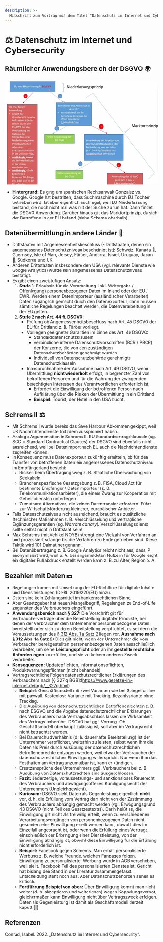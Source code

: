 ```yaml
---
description: >-
  Mitschrift zum Vortrag mit dem Titel "Datenschutz im Internet und Cybersecurity" von Isabel Conrad.
---
```


# ⚖ Datenschutz im Internet und Cybersecurity

## Räumlicher Anwendungsbereich der DSGVO 🌍

![Räumlicher Anwendungsbereich der DSGVO (Conrad; 2022)](../../.gitbook/assets/raeumlicher-anwendungsbereich.jpg)

- **Hintergrund:** Es ging um spanischen Rechtsanwalt Gonzalez vs. Google. Google hat bestritten, dass Suchmaschine durch EU Tochter betrieben wird. Ist aber eigentlich auch egal, weil EU Niederlassung bestand, die noch nicht mal was mit der Suche zu tun hat. Dann findet die DSGVO Anwendung. Darüber hinaus gilt das Marktortprinzip, da sich der Betroffene in der EU befand (siehe Schema oberhalb).

## Datenübermittlung in andere Länder 📨

- Drittstaaten mit Angemessenheitsbeschluss (~Drittstaaten, denen ein angemessenes Datenschutzniveau bescheinigt ist): Schweiz, Kanada 🍁, Guernsey, Isle of Man, Jersey, Färöer, Andorra, Israel, Uruguay, Japan 🗾, Südkorea und UK.
- Anderen Drittstaaten insbesondere den USA (vgl. relevante Dienste wie Google Analytics) wurde kein angemessenes Datenschutzniveau bestätigt.
- Es gibt einen zweistufigen Ansatz:
    1. **Stufe 1:** Erlaubnis für die Verarbeitung (inkl. Weitergabe / Offenlegung) personenbezogener Daten im Inland oder der EU / EWR. Werden einem Datenimporteur (ausländischer Verarbeiter) Daten zugänglich gemacht durch den Datenexporteur, dann müssen sämtliche Regelungen beachtet werden, die Datenverarbeitung in der EU gelten.
    2. **Stufe 2 nach Art. 44 ff. DSGVO**:
        - Prüfung ob Angemessenheitsbeschluss nach Art. 45 DSGVO der EU für Drittland z. B. Färöer vorliegt.
        - Vorliegen geeigneter Garantien im Sinne des Art. 46 DSGVO:
            - Standarddatenschutzklauseln
            - verbindliche interne Datenschutzvorschriften (BCR / PBCR) der Konzerne, die von den zuständigen Datenschutzbehörden genehmigt wurden
            - Individuell von Datenschutzbehörde genehmigte Datenschutzklauseln
        - Inanspruchnahme der Ausnahme nach Art. 49 DSGVO, wenn Übermittlung **nicht wiederholt** erfolgt, in begrenzter Zahl von betroffenen Personen und für die Wahrung der zwingenden berechtigten Interessen des Verantwortlichen erforderlich ist.
            - Erfordert die Einwilligung der betroffenen Person nach Aufklärung über die Risiken der Übermittlung in ein Drittland.
            - **Beispiel**: Tourist, der Hotel in den USA bucht.

## Schrems II ⚖️

- Mit Schrems I wurde bereits das Save Harbour Abkommen gekippt, weil US Nachrichtendienste trotzdem ausspioniert haben.
- Analoge Argumentation in Schrems II. EU Standardvertragsklauseln (sg. SCC = Standard Contractual Clauses) der DSGVO sind ebenfalls nicht ausreichend, weil bei Datenimport nach EU auch die Nachrichtendienste zugreifen können.
- In Konsequenz muss Datenexporteur zukünftig ermitteln, ob für den Transfer von betroffenen Daten ein angemessenes Datenschutzniveau im Empfängerland besteht:
  - Risiken beim Übertragungsweg z. B. Staatliche Überwachung von Seekabeln
  - Branchenspezifische Gesetzgebung z. B. FISA, Cloud Act für bestimmte Empfänger / Datenimporteur (z. B. Telekommunikationsanbieter), die einem Zwang zur Kooperation mit Geheimdiensten unterliegen
  - Zumutbare Alternativen, die keinen Datentransfer erfordern. Führt zur Wirtschaftsförderung kleinerer, europäischer Anbieter.
- Falls Datenschutzniveau nicht ausreichend, braucht es zusätzliche (technische) Maßnahmen z. B. Verschlüsselung und vertragliche Ergänzungsgarantien (sg. *Warrant canary*). Verschlüsselungsdienst sollte selbst nicht in Drittstaat sein!
- Max Schrems (mit Vehikel NOYB) strengt eine Vielzahl von Verfahren an und prozessiert solange bis die Verfahren zu Ende getrieben sind. Diese Taktik wird 101 Dalmatiner genannt.
- Bei Datenübertragung z. B. Google Analytics reicht nicht aus, dass IP anonymisiert wird, weil u. A. bei angemeldeten Nutzern für Google leicht ein digitaler Fußabdruck erstellt werden kann z. B. zu Alter, Region o. Ä.

## Bezahlen mit Daten 💶

- Regelungen kamen mit Umsetzung der EU-Richtlinie für digitale Inhalte und Dienstleistungen (DI-RL 2019/220/EU) hinzu.
- Daten sind kein Zahlungsmittel im bankenrechtlichen Sinne.
- Aber Gesetzgeber hat neuen Mangelbegriff, Regelungen zu End-of-Life zugunsten des Verbrauchers eingeführt.
- **Anwendungsbereich nach § 327:** Die Vorschrift gilt für Verbraucherverträge über die Bereitstellung digitaler Produkte, bei denen der Verbraucher dem Unternehmer personenbezogene Daten bereitstellt oder sich zu deren Bereitstellung verpflichtet, es sei denn die Voraussetzungen des [§ 312 Abs. 1 a Satz 2](https://www.gesetze-im-internet.de/bgb/__312.html) liegen vor. **Ausnahme nach § 312 Abs. 1a Satz 2:** Dies gilt nicht, wenn der Unternehmer die vom Verbraucher bereitgestellten personenbezogenen Daten ausschließlich verarbeitet, um seine **Leistungspflicht** oder an ihn **gestellte rechtliche Anforderungen** zu erfüllen, und sie zu keinem anderen Zweck verarbeitet.
- **Konsequenzen:** Updatepflichten, Informationspflichten, Produktwarnungspflichten (nicht behandelt)
- Vertragsrechtliche Folgen datenschutzrechtlicher Erklärungen des Verbrauchers nach [§ 327 q BGB]:(https://www.gesetze-im-internet.de/bgb/__327q.html)
  - **Beispiel**: Geschäftsmodell mit zwei Varianten wie bei Spiegel online mit paywall. Kostenlose Variante mit Tracking, Bezahlvariante ohne Tracking.
  - Die Ausübung von datenschutzrechtlichen Betroffenenrechten z. B. nach DSGVO und die Abgabe datenschutzrechtlicher Erklärungen des Verbrauchers nach Vertragsabschluss lassen die Wirksamkeit des Vertrags unberührt. DSGVO hat ggf. Vorrang. Ob Geschäftsmodell überhaupt zulässig ist, soll aber im Vertragsrecht nicht betrachtet werden.
  - Bei Dauerschuldverhältnis (d. h. dauerhafte Bereitstellung) ist der Unternehmer verpflichtet, weiterhin zu leisten, selbst wenn ihm die Daten als Preis durch Ausübung der datenschutzrechtlichen Betroffenenrechte entzogen werden, weil etwa der Verbraucher der datenschutzrechtlichen Einwilligung widerspricht. Nur wenn ihm das Festhalten am Vertrag unzumutbar ist, kann er kündigen.
  - Ersatzansprüche des Unternehmers ggü. Verbrauchers bei z. B. Ausübung von Datenschutzrechten sind ausgeschlossen.
  - **Fazit:** Jederzeitige, voraussetzungs- und sanktionsloses Reuerecht des Verbrauchers und abwägungsoffenes Kündigungsrecht des Unternehmers (Ungleichgewicht).
  - **Kuriosum:** DSGVO sieht Daten als Gegenleistung eigentlich **nicht** vor, d. h. die Erfüllung vom Vertrag darf nicht von der Zustimmung des Verbrauchers abhängig gemacht werden (vgl. Erwägungsgrund 43 DSGVO (nicht Teil des Gesetzestexts)). Darin heißt es, die Einwilligung gilt nicht als freiwillig erteilt, wenn zu verschiedenen Verarbeitungsvorgängen von personenbezogenen Daten nicht gesondert eine Einwilligung erteilt werden kann, obwohl dies im Einzelfall angebracht ist, oder wenn die Erfüllung eines Vertrags, einschließlich der Erbringung einer Dienstleistung, von der Einwilligung abhängig ist, obwohl diese Einwilligung für die Erfüllung nicht erforderlich ist.
  - **Beispiel:** Facebook gegen Schrems. Man erhält personalisierte Werbung z. B. welche Freunde, welchen Fanpages folgen. Einwilligung zu personalisierter Werbung wurde in AGB verschoben, weil sie lt. Facebook Teil des personalisierten Dienstes ist. Gericht hat bislang den Stand in der Literatur zusammengefasst. Entscheidung steht noch aus. Aber Datenschutzbehörden sehen es kritisch.
  - **Fortführung Beispiel von oben:** Über Einwilligung kommt man nicht weiter (d. h. akzeptieren und weiterlesen) wegen Koppelungsverbot, gleichermaßen kann Einwilligung nicht über Vertragszweck erfolgen. Daten als Gegenleistung ist damit als Geschäftsmodell derzeit kaputt.🤷‍♀️

## Referenzen

Conrad, Isabel. 2022. „Datenschutz im Internet und Cybersecurity“.
